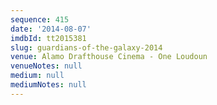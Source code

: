```yaml
---
sequence: 415
date: '2014-08-07'
imdbId: tt2015381
slug: guardians-of-the-galaxy-2014
venue: Alamo Drafthouse Cinema - One Loudoun
venueNotes: null
medium: null
mediumNotes: null
---
```


